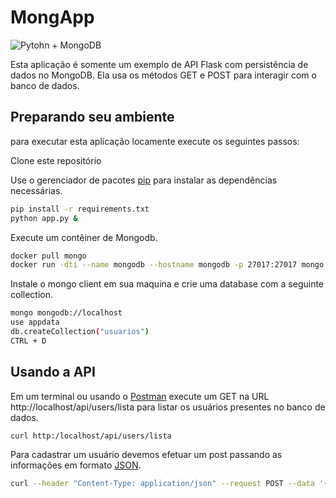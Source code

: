 # MongApp

![Pytohn + MongoDB](https://i.ytimg.com/vi/qd1Ihy_djDc/maxresdefault.jpg)

Esta aplicação é somente um exemplo de API Flask com persistência de dados no MongoDB.
Ela usa os métodos GET e POST para interagir com o banco de dados.


## Preparando seu ambiente

para executar esta aplicação locamente execute os seguintes passos:

Clone este repositório

Use o gerenciador de pacotes [pip](https://pip.pypa.io/en/stable/) para instalar as dependências necessárias.

```bash
pip install -r requirements.txt
python app.py &
```
Execute um contêiner de Mongodb.

```bash
docker pull mongo
docker run -dti --name mongodb --hostname mongodb -p 27017:27017 mongo
```
Instale o mongo client em sua maquina e crie uma database com a seguinte collection.
```bash
mongo mongodb://localhost
use appdata
db.createCollection("usuarios")
CTRL + D
```

## Usando a API
Em um terminal ou usando o [Postman](https://www.getpostman.com/downloads/) execute um GET na URL http://localhost/api/users/lista para listar os usuários presentes no banco de dados.
```bash
curl http:/localhost/api/users/lista
```
Para cadastrar um usuário devemos efetuar um post passando as informações em formato [JSON](https://www.json.org/).
```bash
curl --header "Content-Type: application/json" --request POST --data '{"nome": "faker name", "sobrenome": "faker lastName", "email": "faker email", "password": "faker password", "defaultLanguage": "fakerdefaultLanguage", "dataNascimento": "faker nascimento", "endereco": "faker endereco", "areasInteresse": "faker areasInteresse", "escola": "faker escola", "statusEscola": "faker statusEscola"}' http:/localhost/api/users/cadastra
```

